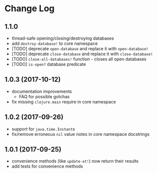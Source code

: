 # Change Log

## 1.1.0

* thread-safe opening/closing/destroying databases
* add `destroy-database!` to core namespace
* [TODO] deprecate `open-database` and replace it with `open-database!`
* [TODO] deprecate `close-database` and replace it with `close-database!`
* [TODO] `close-all-databases!` function - closes all open databases
* [TODO] `is-open?` database predicate

## 1.0.3 (2017-10-12)

* documentation improvements
  * FAQ for possible gotchas
* fix missing `clojure.main` require in core namespace

## 1.0.2 (2017-09-26)

* support for `java.time.Instant`s
* fix/remove erroneous `nil` value notes in core namespace docstrings

## 1.0.1 (2017-09-25)

* convenience methods (like `update-at!`) now return their results
* add tests for convenience methods
